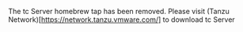 The tc Server homebrew tap has been removed. Please visit (Tanzu Network)[https://network.tanzu.vmware.com/] to download tc Server
